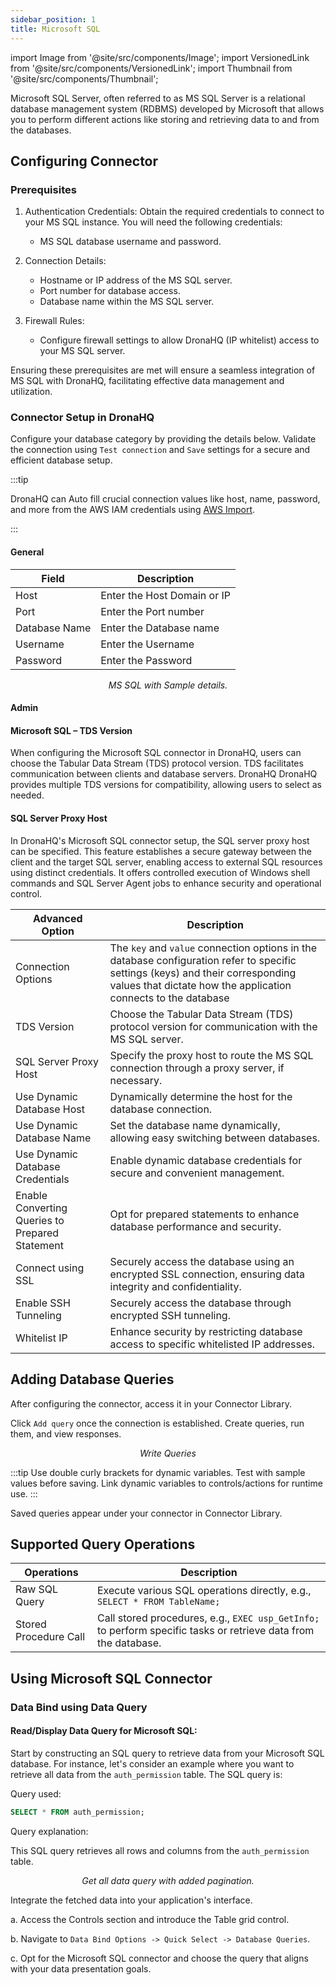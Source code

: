 ```yaml
---
sidebar_position: 1
title: Microsoft SQL
---
```


import Image from '@site/src/components/Image'; import VersionedLink from '@site/src/components/VersionedLink'; import
Thumbnail from '@site/src/components/Thumbnail';

Microsoft SQL Server, often referred to as MS SQL Server is a relational database management system (RDBMS) developed by
Microsoft that allows you to perform different actions like storing and retrieving data to and from the databases.

## Configuring Connector

### Prerequisites

1. Authentication Credentials: Obtain the required credentials to connect to your MS SQL instance. You will need the
   following credentials:

   - MS SQL database username and password.

2. Connection Details:

   - Hostname or IP address of the MS SQL server.
   - Port number for database access.
   - Database name within the MS SQL server.

3. Firewall Rules:
   - Configure firewall settings to allow DronaHQ (IP whitelist) access to your MS SQL server.

Ensuring these prerequisites are met will ensure a seamless integration of MS SQL with DronaHQ, facilitating effective
data management and utilization.

### Connector Setup in DronaHQ

Configure your database category by providing the details below. Validate the connection using `Test connection` and
`Save` settings for a secure and efficient database setup.

:::tip

DronaHQ can Auto fill crucial connection values like host, name, password, and more from the AWS IAM credentials using
[AWS Import](/datasource-concepts/aws-import).

:::

#### General

| Field         | Description                 |
| ------------- | --------------------------- |
| Host          | Enter the Host Domain or IP |
| Port          | Enter the Port number       |
| Database Name | Enter the Database name     |
| Username      | Enter the Username          |
| Password      | Enter the Password          |

<figure>
  <Thumbnail src="/img/reference/connectors/mssql/details.jpeg" alt="MS SQL with Sample details." />
  <figcaption align = "center"><i>MS SQL with Sample details.</i></figcaption>
</figure>

#### Admin

#### Microsoft SQL – TDS Version

When configuring the Microsoft SQL connector in DronaHQ, users can choose the Tabular Data Stream (TDS) protocol
version. TDS facilitates communication between clients and database servers. DronaHQ DronaHQ provides multiple TDS
versions for compatibility, allowing users to select as needed.

#### SQL Server Proxy Host

In DronaHQ's Microsoft SQL connector setup, the SQL server proxy host can be specified. This feature establishes
a secure gateway between the client and the target SQL server, enabling access to external SQL resources using distinct
credentials. It offers controlled execution of Windows shell commands and SQL Server Agent jobs to enhance security and
operational control.

| Advanced Option                                                                                                                                  | Description                                                                                                                                                                                       |
| ------------------------------------------------------------------------------------------------------------------------------------------------ | ------------------------------------------------------------------------------------------------------------------------------------------------------------------------------------------------- |
| Connection Options                                                                                                                               | The `key` and `value` connection options in the database configuration refer to specific settings (keys) and their corresponding values that dictate how the application connects to the database |
| TDS Version                                                                                                                                      | Choose the Tabular Data Stream (TDS) protocol version for communication with the MS SQL server.                                                                                                   |
| SQL Server Proxy Host                                                                                                                            | Specify the proxy host to route the MS SQL connection through a proxy server, if necessary.                                                                                                       |
| Use Dynamic Database Host                                                                                                                        | Dynamically determine the host for the database connection.                                                                                                                                       |
| Use Dynamic Database Name                                                                                                                        | Set the database name dynamically, allowing easy switching between databases.                                                                                                                     |
| <VersionedLink to = "/datasource-concepts/dynamic-credentials/#configure-dynamic-credentials"> Use Dynamic Database Credentials </VersionedLink> | Enable dynamic database credentials for secure and convenient management.                                                                                                                         |
| <VersionedLink to = "/datasource-concepts/prepared-statements/"> Enable Converting Queries to Prepared Statement </VersionedLink>                | Opt for prepared statements to enhance database performance and security.                                                                                                                         |
| <VersionedLink to = "/datasource-concepts/ssl-configurations/"> Connect using SSL </VersionedLink>                                               | Securely access the database using an encrypted SSL connection, ensuring data integrity and confidentiality.                                                                                      |
| <VersionedLink to = "/datasource-concepts/ssh-tunneling/"> Enable SSH Tunneling </VersionedLink>                                                 | Securely access the database through encrypted SSH tunneling.                                                                                                                                     |
| <VersionedLink to = "/datasource-concepts/whitelisting-dronahq-ip/"> Whitelist IP </VersionedLink>                                               | Enhance security by restricting database access to specific whitelisted IP addresses.                                                                                                             |

## Adding Database Queries

After configuring the connector, access it in your Connector Library.

Click `Add query` once the connection is established. Create queries, run them, and view responses.

<figure>
  <Thumbnail src="/img/reference/connectors/mssql/query.jpeg" alt="Write Queries" />
  <figcaption align = "center"><i>Write Queries</i></figcaption>
</figure>

:::tip Use double curly brackets for dynamic variables. Test with sample values before saving. Link dynamic variables to
controls/actions for runtime use. :::

Saved queries appear under your connector in Connector Library.

## Supported Query Operations

| Operations            | Description                                                                                                     |
| --------------------- | --------------------------------------------------------------------------------------------------------------- |
| Raw SQL Query         | Execute various SQL operations directly, e.g., `SELECT * FROM TableName;`                                       |
| Stored Procedure Call | Call stored procedures, e.g., `EXEC usp_GetInfo;` to perform specific tasks or retrieve data from the database. |

## Using Microsoft SQL Connector

### Data Bind using Data Query

#### Read/Display Data Query for Microsoft SQL:

Start by constructing an SQL query to retrieve data from your Microsoft SQL database. For instance, let's consider an
example where you want to retrieve all data from the `auth_permission` table. The SQL query is:

Query used:

```sql
SELECT * FROM auth_permission;
```

Query explanation:

This SQL query retrieves all rows and columns from the `auth_permission` table.

<figure>
  <Thumbnail src="/img/reference/connectors/mssql/getall.jpeg" alt="Get all data query with added pagination." />
  <figcaption align = "center"><i>Get all data query with added pagination.</i></figcaption>
</figure>

Integrate the fetched data into your application's interface.

a. Access the Controls section and introduce the Table grid control.

b. Navigate to `Data Bind Options -> Quick Select -> Database Queries`.

c. Opt for the Microsoft SQL connector and choose the query that aligns with your data presentation goals.
